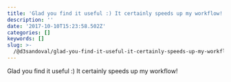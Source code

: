 ```yaml
---
title: 'Glad you find it useful :) It certainly speeds up my workflow!'
description: ''
date: '2017-10-10T15:23:58.502Z'
categories: []
keywords: []
slug: >-
  /@d3sandoval/glad-you-find-it-useful-it-certainly-speeds-up-my-workflow-33f6e5146711
---
```


Glad you find it useful :) It certainly speeds up my workflow!